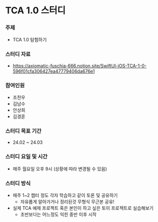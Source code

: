 # TCA 1.0 스터디
### 주제
- TCA 1.0 탐험하기

### 스터디 자료
- https://axiomatic-fuschia-666.notion.site/SwiftUI-iOS-TCA-1-0-596f01cfa306427ea47779406da676e1

### 참여인원
- 조찬우
- 김남수
- 안상희
- 김경훈

### 스터디 목표 기간
- 24.02 ~ 24.03

### 스터디 요일 및 시간
- 매주 월요일 오후 9시 (상황에 따라 변경될 수 있음)

### 스터디 방식
- 매주 1~2 챕터 정도 각자 학습하고 같이 토론 및 공유하기
  - 자유롭게 알아가거나 정리된것 무형식 무근본 공유!
- 실제 TCA 예제 프로젝트 혹은 본인이 하고 싶은 토이 프로젝트로 실습해보기
  - 초반보다는 어느정도 익힌 중반 이후 시작
